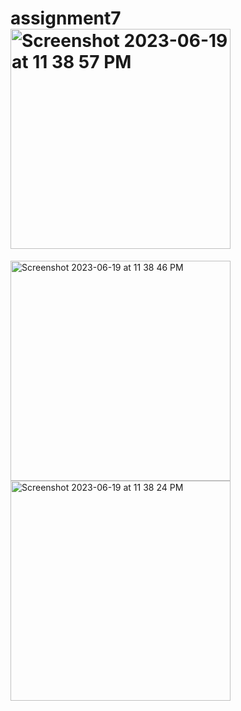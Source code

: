 # assignment7<img width="352" alt="Screenshot 2023-06-19 at 11 38 57 PM" src="https://github.com/ArghoRoy92/assignment7/assets/41030992/9c717fa4-eccb-4436-8714-1f52d0ba7493">
<img width="352" alt="Screenshot 2023-06-19 at 11 38 46 PM" src="https://github.com/ArghoRoy92/assignment7/assets/41030992/15175865-46ec-43d3-b3ad-71476380b9e5">
<img width="352" alt="Screenshot 2023-06-19 at 11 38 24 PM" src="https://github.com/ArghoRoy92/assignment7/assets/41030992/451e1e1b-ade6-4801-9dab-d0d3d0091f6e">
